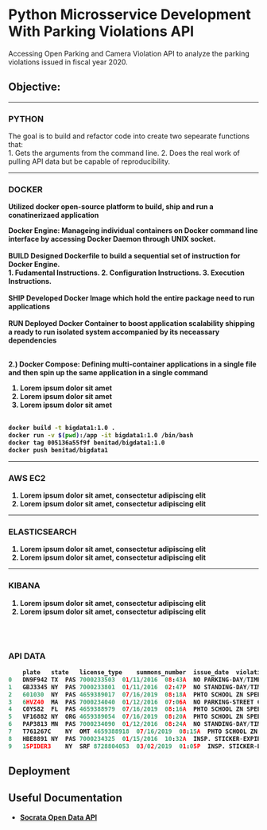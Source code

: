 # Python Microsservice Development With Parking Violations API

Accessing Open Parking and Camera Violation API to analyze the parking violations issued in fiscal year 2020. 



## Objective:
*********
### PYTHON
The goal is to build and refactor code into create two sepearate functions that: <br/>
	1. Gets the arguments from the command line. 
	2. Does the real work of pulling API data but be capable of reproducibility. <br/>
	
********

### DOCKER
<b> Utilized docker open-source platform to build, ship and run  a conatinerizaed application </b>
<br/>

<b> Docker Engine: Manageing individual containers on Docker command line interface by accessing Docker Daemon through UNIX socket. <b/></br>
<br/>
<b>BUILD </b>Designed Dockerfile to build a sequential set of instruction for Docker Engine. <br/>
<h25>	1. Fudamental Instructions.
	2. Configuration Instructions.
	3. Execution Instructions. </h25>
<br/>	
<b> SHIP </b> Developed Docker Image which hold the entire package need to run applications 
<br/>	
<b> RUN </b> Deployed Docker Container to boost application scalability shipping a ready to run isolated system accompanied by its neceassary dependencies
<br/>
<br/>
	
<b> 2.) Docker Compose: Defining multi-container applications in a single file and then spin up the same application in a single command </b>
1. Lorem ipsum dolor sit amet <br/>
2. Lorem ipsum dolor sit amet <br/>
3. Lorem ipsum dolor sit amet <br/>
	</br>

```bash
docker build -t bigdata1:1.0 .
docker run -v $(pwd):/app -it bigdata1:1.0 /bin/bash
docker tag 005136a55f9f benitad/bigdata1:1.0
docker push benitad/bigdata1
```

*******
### AWS EC2
1. Lorem ipsum dolor sit amet, consectetur adipiscing elit
2. Lorem ipsum dolor sit amet, consectetur adipiscing elit
	
********

### ELASTICSEARCH
1. Lorem ipsum dolor sit amet, consectetur adipiscing elit
2. Lorem ipsum dolor sit amet, consectetur adipiscing elit

*******

### KIBANA
1. Lorem ipsum dolor sit amet, consectetur adipiscing elit
2. Lorem ipsum dolor sit amet, consectetur adipiscing elit

</br>

</br>


### API DATA
```python
	plate	state	license_type	summons_number	issue_date	violation_time	violation	judgment_entry_date	fine_amount	penalty_amount	interest_amount	reduction_amount	payment_amount	amount_due	precinct	county	issuing_agency	summons_image	violation_status
0	DN9F942	TX	PAS	7000233503	01/11/2016	08:43A	NO PARKING-DAY/TIME LIMITS	04/28/2016	60	60	41.64	0	0	161.64	108	Q	TRAFFIC	{'url': 'http://nycserv.nyc.gov/NYCServWeb/ShowImage?searchID=VG5wQmQwMUVTWHBOZWxWM1RYYzlQUT09&locationName=_____________________', 'description': 'View Summons'}	
1	GBJ3345	NY	PAS	7000233801	01/11/2016	02:47P	NO STANDING-DAY/TIME LIMITS	04/28/2016	115	60	59.49	0	0	234.49	111	Q	TRAFFIC	{'url': 'http://nycserv.nyc.gov/NYCServWeb/ShowImage?searchID=VG5wQmQwMUVTWHBOZW1kM1RWRTlQUT09&locationName=_____________________', 'description': 'View Summons'}	
2	601030	NY	PAS	4659389017	07/16/2019	08:18A	PHTO SCHOOL ZN SPEED VIOLATION		50	0	0	0	50	0	000	QN	DEPARTMENT OF TRANSPORTATION	{'url': 'http://nycserv.nyc.gov/NYCServWeb/ShowImage?searchID=VGtSWk1VOVVUVFJQVkVGNFRuYzlQUT09&locationName=_____________________', 'description': 'View Summons'}	
3	6HVZ40	MA	PAS	7000234040	01/12/2016	07:06A	NO PARKING-STREET CLEANING	04/28/2016	45	60	35.73	0	0	140.73	109	Q	TRAFFIC	{'url': 'http://nycserv.nyc.gov/NYCServWeb/ShowImage?searchID=VG5wQmQwMUVTWHBPUkVFd1RVRTlQUT09&locationName=_____________________', 'description': 'View Summons'}	
4	C0YS82	FL	PAS	4659388979	07/16/2019	08:16A	PHTO SCHOOL ZN SPEED VIOLATION		50	0	0	0	50	0	000	QN	DEPARTMENT OF TRANSPORTATION	{'url': 'http://nycserv.nyc.gov/NYCServWeb/ShowImage?searchID=VGtSWk1VOVVUVFJQUkdzelQxRTlQUT09&locationName=_____________________', 'description': 'View Summons'}	
5	VF16882	NY	ORG	4659389054	07/16/2019	08:20A	PHTO SCHOOL ZN SPEED VIOLATION		50	0	0	0	50	0	000	BK	DEPARTMENT OF TRANSPORTATION	{'url': 'http://nycserv.nyc.gov/NYCServWeb/ShowImage?searchID=VGtSWk1VOVVUVFJQVkVFeFRrRTlQUT09&locationName=_____________________', 'description': 'View Summons'}	
6	PAP3813	MN	PAS	7000234090	01/12/2016	08:24A	NO STANDING-DAY/TIME LIMITS	04/28/2016	115	60	59.49	0	0	234.49	109	Q	TRAFFIC	{'url': 'http://nycserv.nyc.gov/NYCServWeb/ShowImage?searchID=VG5wQmQwMUVTWHBPUkVFMVRVRTlQUT09&locationName=_____________________', 'description': 'View Summons'}	
7	T761267C	NY	OMT	4659388918	07/16/2019	08:15A	PHTO SCHOOL ZN SPEED VIOLATION		50	0	0	0	50	0	000	BK	DEPARTMENT OF TRANSPORTATION	{'url': 'http://nycserv.nyc.gov/NYCServWeb/ShowImage?searchID=VGtSWk1VOVVUVFJQUkd0NFQwRTlQUT09&locationName=_____________________', 'description': 'View Summons'}	
8	HBE8891	NY	PAS	7000234325	01/15/2016	10:32A	INSP. STICKER-EXPIRED/MISSING	05/05/2016	65	60	43.4	0	0	168.4	114	Q	TRAFFIC	{'url': 'http://nycserv.nyc.gov/NYCServWeb/ShowImage?searchID=VG5wQmQwMUVTWHBPUkUxNVRsRTlQUT09&locationName=_____________________', 'description': 'View Summons'}	
9	1SPIDER3	NY	SRF	8728804053	03/02/2019	01:05P	INSP. STICKER-EXPIRED/MISSING	08/15/2019	65	60	0.37	0.09	125.28	0	025	NY	TRAFFIC	{'url': 'http://nycserv.nyc.gov/NYCServWeb/ShowImage?searchID=VDBSamVVOUVaM2RPUkVFeFRYYzlQUT09&locationName=_____________________', 'description': 'View Summons'}	HEARING HELD-GUILTY

```




## Deployment


## Useful Documentation 

* [Socrata Open Data API](https://dev.socrata.com/)


